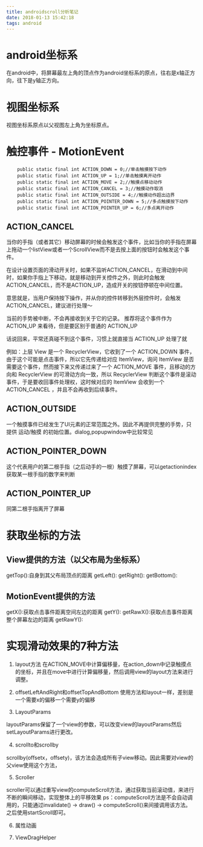```yaml
---
title: androidscroll分析笔记
date: 2018-01-13 15:42:18
tags: android
---
```


# android坐标系

在android中，将屏幕最左上角的顶点作为android坐标系的原点，往右是x轴正方向，往下是y轴正方向。

# 视图坐标系

视图坐标系原点以父视图左上角为坐标原点。

# 触控事件 - MotionEvent

```
	public static final int ACTION_DOWN = 0;//单击触摸按下动作
	public static final int ACTION_UP = 1;//单击触摸离开动作
	public static final int ACTION_MOVE = 2;//触摸点移动动作
	public static final int ACTION_CANCEL = 3;//触摸动作取消
	public static final int ACTION_OUTSIDE = 4;//触摸动作超出边界
	public static final int ACTION_POINTER_DOWN = 5;//多点触摸按下动作
	public static final int ACTION_POINTER_UP = 6;//多点离开动作
```

## ACTION_CANCEL

当你的手指（或者其它）移动屏幕的时候会触发这个事件，比如当你的手指在屏幕上拖动一个listView或者一个ScrollView而不是去按上面的按钮时会触发这个事件。

在设计设置页面的滑动开关时，如果不监听ACTION_CANCEL，在滑动到中间时，如果你手指上下移动，就是移动到开关控件之外，则此时会触发ACTION_CANCEL，而不是ACTION_UP，造成开关的按钮停顿在中间位置。

意思就是，当用户保持按下操作，并从你的控件转移到外层控件时，会触发ACTION_CANCEL，建议进行处理～

当前的手势被中断，不会再接收到关于它的记录。
推荐将这个事件作为 ACTION_UP 来看待，但是要区别于普通的 ACTION_UP

话说回来，平常还真碰不到这个事件，习惯上就直接当 ACTION_UP 处理了就

例如：上层 View 是一个 RecyclerView，它收到了一个 ACTION_DOWN 事件，由于这个可能是点击事件，所以它先传递给对应 ItemView，询问 ItemView 是否需要这个事件，然而接下来又传递过来了一个 ACTION_MOVE 事件，且移动的方向和 RecyclerView 的可滑动方向一致，所以 RecyclerView 判断这个事件是滚动事件，于是要收回事件处理权，这时候对应的 ItemView 会收到一个 ACTION_CANCEL ，并且不会再收到后续事件。

## ACTION_OUTSIDE

一个触摸事件已经发生了UI元素的正常范围之外。因此不再提供完整的手势，只提供 运动/触摸 的初始位置。dialog,popupwindow中比较常见

## ACTION_POINTER_DOWN

这个代表用户的第二根手指（之后动手的一根）触摸了屏幕，可以getactionindex获取某一根手指的数字来判断

## ACTION_POINTER_UP

同第二根手指离开了屏幕

# 获取坐标的方法

## View提供的方法（以父布局为坐标系）
getTop():自身到其父布局顶点的距离
getLeft():
getRight():
getBottom():

## MotionEvent提供的方法
getX():获取点击事件距离空间左边的距离
getY():
getRawX():获取点击事件距离整个屏幕左边的距离
getRawY():

# 实现滑动效果的7种方法

1. layout方法
在ACTION_MOVE中计算偏移量，在action_down中记录触摸点的坐标，并且在move中进行计算偏移量，然后调用view的layout方法来进行调整。

2. offsetLeftAndRight和offsetTopAndBottom
使用方法和layout一样，差别是一个需要x的偏移一个需要y的偏移

3. LayoutParams

layoutParams保留了一个view的参数，可以改变view的layoutParams然后setLayoutParams进行更改。

4. scrollto和scrollby

scrollby(offsetx，offsety)，该方法会造成所有子view移动。因此需要对view的父view使用这个方法，

5. Scroller

scroller可以通过重写view的computeScroll方法，通过获取当前滚动值，来进行不断的瞬间移动，实现整体上的平移效果
ps：computeScroll方法是不会自动调用的，只能通过invalidate() -> draw() -> computeScroll()来间接调用该方法。
之后使用startScroll即可。

6. 属性动画

7. ViewDragHelper